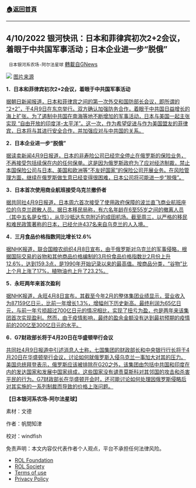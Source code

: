 ###  [:house:返回首頁](https://github.com/ourhimalayas/txt)
---


## 4/10/2022 银河快讯：日本和菲律宾初次2+2会议，着眼于中共国军事活动；日本企业进一步“脱俄”
` 日本银河系农场-阿尔法星球` [轉載自GNews](https://gnews.org/zh-hans/2319656/)

![](https://assets.gnews.org/wp-content/uploads/2022/04/AAW1Hyz.jpeg)
[图片来源](https://www.msn.com/ja-jp/video/autos/%E6%97%A5%E3%83%BB%E3%83%95%E3%82%A3%E3%83%AA%E3%83%94%E3%83%B3%E5%88%9D%E3%81%AE2%EF%BC%8B2-%E4%B8%AD%E5%9B%BD%E5%BF%B5%E9%A0%AD%E3%81%AB%E5%AE%89%E4%BF%9D%E5%8D%94%E5%8A%9B%E5%BC%B7%E5%8C%96%E3%81%B8/vi-AAW1HyD)

**1．日本和菲律宾初次2+2会议，着眼于中共国军事活动**

[据朝日新闻报道，日本和菲律宾之间的第一次外交和国防部长会议，即所谓的 “2+2″，于4月9日在东京举行。双方确认加强防务合作，着眼于中共国日益增长的海上扩张。为了遏制中共国在南海等地不断增加的军事活动，日本与美国一起主张实现 “自由开放的印度洋-太平洋”。这一次，作为希望促进与作为美国盟友的菲律宾，日本将与其进行安全合作，并加强应对与中共国的关系。](https://news.yahoo.co.jp/articles/b8e8c1347aef60b4fbb06c45aac6b36829ef5b26)

**2．日本企业进一步“脱俄”**

[据读卖新闻4月9日报道，日本的非寿险公司已经完全停止在俄罗斯的保险业务，不再接受包括续保在内的任何保单。这是因为俄罗斯政府为了应对经济制裁，禁止本国保险公司与日本、美国和欧洲等“不友好国家”的保险公司开展业务。在风险管理方面，继续在俄罗斯做生意已经变得很困难，日本公司将可能进一步“脱俄”。](https://news.yahoo.co.jp/articles/36d3394fff4f5c00886dc311f109ea93118e0c35)

**3．日本首次使用商业航班接受乌克兰撤侨者**

[据共同社4月9日报道，日本周六首次接受了使用政府保障的波兰直飞商业航班座位的乌克兰疏散人员。据日本移民局称，有六名年龄在6至55岁之间的撤离人员（其中五名是女性），从华沙抵达东京附近的成田机场。截至周三，以严格的移民和难民政策著称的日本，已经允许437名来自乌克兰的人入境。](https://english.kyodonews.net/news/2022/04/65fd0307dcbc-japan-accepts-ukrainian-evacuees-using-commercial-flight-for-1st-time.html)

**4．三月食品价格指数同比增长12.6%**

[据NHK报道，联合国粮农组织4月8日宣布，由于俄罗斯对乌克兰的军事侵略，根据国际交易的谷物和其他商品价格编制的3月份食品价格指数比2月份上升12.6%，达到159.3点，是1990年开始记录以来的最高值。按商品分类，“谷物”比上个月上涨了17%，植物油也上升了23.2%。](https://www3.nhk.or.jp/news/html/20220409/k10013574201000.html)

**5．永旺两年来首次盈利**

[据NHK报道，永旺4月8日宣布，其截至今年2月的整体集团业绩显示，营业收入为87159亿日元，比前一年增长1.3%，增幅创下历史新高。最终利润为65亿日元，与前一年亏损超过700亿日元的情况相比，实现了扭亏为盈，也是两年来该集团首次实现盈利。然而，由于疫情影响，最终的盈余金额没有达到最初预期的疫情前的200亿至300亿日元的水平。](https://www3.nhk.or.jp/news/html/20220408/k10013574001000.html)

**6．G7财政部长将于4月20日在华盛顿举行会议**

[共同社4月9日报道中引述消息人士称，七国集团的财政部长和中央银行行长将于4月20日在华盛顿举行会议，讨论如何就俄罗斯入侵乌克兰一事加大对其的压力。美国总统拜登表示，俄罗斯应该被排除在G20之外，该集团由包括中共国和印度在内的发达国家和发展中国家组成，这些国家没有谴责莫斯科对其邻国的攻击和杀害平民的行为。G7财政部长在华盛顿开会时，还可能讨论如何处理因俄罗斯侵略后对其实施的一系列制裁而导致的价格上涨问题。](https://english.kyodonews.net/news/2022/04/5c1cf59708d1-urgent-g-7-finance-chiefs-to-meet-in-washington-on-april-20-sources.html)

**【日本银河系农场-阿尔法星球】**

素材：文德

作者：帆間知津

校对：windfish

 

免责声明：本文内容仅代表作者个人观点，平台不承担任何法律风险。

- [ROL Foundation](https://rolfoundation.org/)
- [ROL Society](https://rolsociety.org/)
- [Terms of use](https://gnews.org/terms-of-use-3/)
- [Privacy Policy](https://gnews.org/privacy-policy/)
